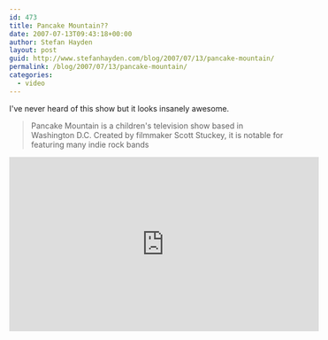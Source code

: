 ```yaml
---
id: 473
title: Pancake Mountain??
date: 2007-07-13T09:43:18+00:00
author: Stefan Hayden
layout: post
guid: http://www.stefanhayden.com/blog/2007/07/13/pancake-mountain/
permalink: /blog/2007/07/13/pancake-mountain/
categories:
  - video
---
```

I've never heard of this show but it looks insanely awesome. <blockquote>Pancake Mountain is a children's television show based in Washington D.C. Created by filmmaker Scott Stuckey, it is notable for featuring many indie rock bands</blockquote>

<iframe width="560" height="315" src="http://www.youtube.com/v/8AWvtwZ0nY8" title="YouTube video player" frameborder="0" allow="accelerometer; autoplay; clipboard-write; encrypted-media; gyroscope; picture-in-picture" allowfullscreen></iframe>